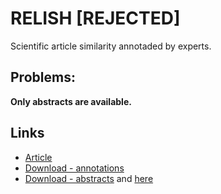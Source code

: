 [article]: https://academic.oup.com/database/article/doi/10.1093/database/baz085/5608006
[download_annotations]: https://figshare.com/projects/RELISH-DB/60095
[download_aspire]: https://figshare.com/articles/dataset/RELISH-Aspire/19425506
[download_pub_annotations]: http://pubannotation.org/projects/RELISH-DB

# RELISH [REJECTED]

Scientific article similarity annotaded by experts.


## Problems:

**Only abstracts are available.**

## Links

- [Article][article]
- [Download - annotations][download_annotations]
- [Download - abstracts][download_aspire] and [here][download_pub_annotations]
